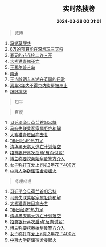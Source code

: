 <div align="center"><h2>实时热搜榜</h2><h4>2024-03-28 00:01:01</h4></div>

> 微博  

1. [冯提莫腰线](https://s.weibo.com/weibo?q=%23%E5%86%AF%E6%8F%90%E8%8E%AB%E8%85%B0%E7%BA%BF%23&t=31&band_rank=1&Refer=top)<br />
2. [8万的预算能在深圳玩三天吗](https://s.weibo.com/weibo?q=8%E4%B8%87%E7%9A%84%E9%A2%84%E7%AE%97%E8%83%BD%E5%9C%A8%E6%B7%B1%E5%9C%B3%E7%8E%A9%E4%B8%89%E5%A4%A9%E5%90%97&t=31&band_rank=2&Refer=top)<br />
3. [春天的花花接二连三开](https://s.weibo.com/weibo?q=%23%E6%98%A5%E5%A4%A9%E7%9A%84%E8%8A%B1%E8%8A%B1%E6%8E%A5%E4%BA%8C%E8%BF%9E%E4%B8%89%E5%BC%80%23&t=31&band_rank=3&Refer=top)<br />
4. [大熊猫青糍死亡](https://s.weibo.com/weibo?q=%23%E5%A4%A7%E7%86%8A%E7%8C%AB%E9%9D%92%E7%B3%8D%E6%AD%BB%E4%BA%A1%23&t=31&band_rank=4&Refer=top)<br />
5. [王嘉尔普吉岛](https://s.weibo.com/weibo?q=%E7%8E%8B%E5%98%89%E5%B0%94%E6%99%AE%E5%90%89%E5%B2%9B&t=31&band_rank=5&Refer=top)<br />
6. [南通](https://s.weibo.com/weibo?q=%E5%8D%97%E9%80%9A&t=31&band_rank=6&Refer=top)<br />
7. [王诗龄晒与李湘在英国的日常](https://s.weibo.com/weibo?q=%23%E7%8E%8B%E8%AF%97%E9%BE%84%E6%99%92%E4%B8%8E%E6%9D%8E%E6%B9%98%E5%9C%A8%E8%8B%B1%E5%9B%BD%E7%9A%84%E6%97%A5%E5%B8%B8%23&t=31&band_rank=7&Refer=top)<br />
8. [离异3年内不得京内购房被废止](https://s.weibo.com/weibo?q=%23%E7%A6%BB%E5%BC%823%E5%B9%B4%E5%86%85%E4%B8%8D%E5%BE%97%E4%BA%AC%E5%86%85%E8%B4%AD%E6%88%BF%E8%A2%AB%E5%BA%9F%E6%AD%A2%23&t=31&band_rank=8&Refer=top)<br />
9. [极限挑战](https://s.weibo.com/weibo?q=%E6%9E%81%E9%99%90%E6%8C%91%E6%88%98&t=31&band_rank=9&Refer=top)<br />

> 知乎  


> 百度  

1. [习近平会见荷兰首相吕特](https://www.baidu.com/s?wd=%E4%B9%A0%E8%BF%91%E5%B9%B3%E4%BC%9A%E8%A7%81%E8%8D%B7%E5%85%B0%E9%A6%96%E7%9B%B8%E5%90%95%E7%89%B9&sa=fyb_news&rsv_dl=fyb_news)<br />
2. [马航失联乘客家属拒绝和解](https://www.baidu.com/s?wd=%E9%A9%AC%E8%88%AA%E5%A4%B1%E8%81%94%E4%B9%98%E5%AE%A2%E5%AE%B6%E5%B1%9E%E6%8B%92%E7%BB%9D%E5%92%8C%E8%A7%A3&sa=fyb_news&rsv_dl=fyb_news)<br />
3. [大熊猫青糍因病去世](https://www.baidu.com/s?wd=%E5%A4%A7%E7%86%8A%E7%8C%AB%E9%9D%92%E7%B3%8D%E5%9B%A0%E7%97%85%E5%8E%BB%E4%B8%96&sa=fyb_news&rsv_dl=fyb_news)<br />
4. [“春日经济”热力足](https://www.baidu.com/s?wd=%E2%80%9C%E6%98%A5%E6%97%A5%E7%BB%8F%E6%B5%8E%E2%80%9D%E7%83%AD%E5%8A%9B%E8%B6%B3&sa=fyb_news&rsv_dl=fyb_news)<br />
5. [清华黑天鹅大逃亡计划落空](https://www.baidu.com/s?wd=%E6%B8%85%E5%8D%8E%E9%BB%91%E5%A4%A9%E9%B9%85%E5%A4%A7%E9%80%83%E4%BA%A1%E8%AE%A1%E5%88%92%E8%90%BD%E7%A9%BA&sa=fyb_news&rsv_dl=fyb_news)<br />
6. [招商银行再次启动“反向讨薪”](https://www.baidu.com/s?wd=%E6%8B%9B%E5%95%86%E9%93%B6%E8%A1%8C%E5%86%8D%E6%AC%A1%E5%90%AF%E5%8A%A8%E2%80%9C%E5%8F%8D%E5%90%91%E8%AE%A8%E8%96%AA%E2%80%9D&sa=fyb_news&rsv_dl=fyb_news)<br />
7. [博主称要挖秦始皇陵警方介入](https://www.baidu.com/s?wd=%E5%8D%9A%E4%B8%BB%E7%A7%B0%E8%A6%81%E6%8C%96%E7%A7%A6%E5%A7%8B%E7%9A%87%E9%99%B5%E8%AD%A6%E6%96%B9%E4%BB%8B%E5%85%A5&sa=fyb_news&rsv_dl=fyb_news)<br />
8. [女子称打车爱上司机2年花了400万](https://www.baidu.com/s?wd=%E5%A5%B3%E5%AD%90%E7%A7%B0%E6%89%93%E8%BD%A6%E7%88%B1%E4%B8%8A%E5%8F%B8%E6%9C%BA2%E5%B9%B4%E8%8A%B1%E4%BA%86400%E4%B8%87&sa=fyb_news&rsv_dl=fyb_news)<br />
9. [中南大学辟谣宿舍楼起火](https://www.baidu.com/s?wd=%E4%B8%AD%E5%8D%97%E5%A4%A7%E5%AD%A6%E8%BE%9F%E8%B0%A3%E5%AE%BF%E8%88%8D%E6%A5%BC%E8%B5%B7%E7%81%AB&sa=fyb_news&rsv_dl=fyb_news)<br />

> 哔哩哔哩  

1. [习近平会见荷兰首相吕特](https://www.baidu.com/s?wd=%E4%B9%A0%E8%BF%91%E5%B9%B3%E4%BC%9A%E8%A7%81%E8%8D%B7%E5%85%B0%E9%A6%96%E7%9B%B8%E5%90%95%E7%89%B9&sa=fyb_news&rsv_dl=fyb_news)<br />
2. [马航失联乘客家属拒绝和解](https://www.baidu.com/s?wd=%E9%A9%AC%E8%88%AA%E5%A4%B1%E8%81%94%E4%B9%98%E5%AE%A2%E5%AE%B6%E5%B1%9E%E6%8B%92%E7%BB%9D%E5%92%8C%E8%A7%A3&sa=fyb_news&rsv_dl=fyb_news)<br />
3. [大熊猫青糍因病去世](https://www.baidu.com/s?wd=%E5%A4%A7%E7%86%8A%E7%8C%AB%E9%9D%92%E7%B3%8D%E5%9B%A0%E7%97%85%E5%8E%BB%E4%B8%96&sa=fyb_news&rsv_dl=fyb_news)<br />
4. [“春日经济”热力足](https://www.baidu.com/s?wd=%E2%80%9C%E6%98%A5%E6%97%A5%E7%BB%8F%E6%B5%8E%E2%80%9D%E7%83%AD%E5%8A%9B%E8%B6%B3&sa=fyb_news&rsv_dl=fyb_news)<br />
5. [清华黑天鹅大逃亡计划落空](https://www.baidu.com/s?wd=%E6%B8%85%E5%8D%8E%E9%BB%91%E5%A4%A9%E9%B9%85%E5%A4%A7%E9%80%83%E4%BA%A1%E8%AE%A1%E5%88%92%E8%90%BD%E7%A9%BA&sa=fyb_news&rsv_dl=fyb_news)<br />
6. [招商银行再次启动“反向讨薪”](https://www.baidu.com/s?wd=%E6%8B%9B%E5%95%86%E9%93%B6%E8%A1%8C%E5%86%8D%E6%AC%A1%E5%90%AF%E5%8A%A8%E2%80%9C%E5%8F%8D%E5%90%91%E8%AE%A8%E8%96%AA%E2%80%9D&sa=fyb_news&rsv_dl=fyb_news)<br />
7. [博主称要挖秦始皇陵警方介入](https://www.baidu.com/s?wd=%E5%8D%9A%E4%B8%BB%E7%A7%B0%E8%A6%81%E6%8C%96%E7%A7%A6%E5%A7%8B%E7%9A%87%E9%99%B5%E8%AD%A6%E6%96%B9%E4%BB%8B%E5%85%A5&sa=fyb_news&rsv_dl=fyb_news)<br />
8. [女子称打车爱上司机2年花了400万](https://www.baidu.com/s?wd=%E5%A5%B3%E5%AD%90%E7%A7%B0%E6%89%93%E8%BD%A6%E7%88%B1%E4%B8%8A%E5%8F%B8%E6%9C%BA2%E5%B9%B4%E8%8A%B1%E4%BA%86400%E4%B8%87&sa=fyb_news&rsv_dl=fyb_news)<br />
9. [中南大学辟谣宿舍楼起火](https://www.baidu.com/s?wd=%E4%B8%AD%E5%8D%97%E5%A4%A7%E5%AD%A6%E8%BE%9F%E8%B0%A3%E5%AE%BF%E8%88%8D%E6%A5%BC%E8%B5%B7%E7%81%AB&sa=fyb_news&rsv_dl=fyb_news)<br />
